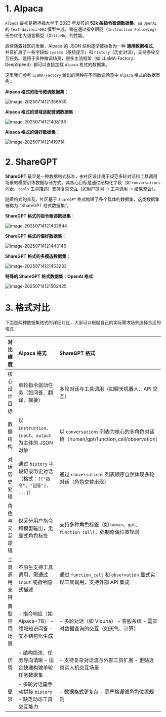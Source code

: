 # 1. Alpaca

`Alpaca` 最初是斯坦福大学于 2023 年发布的 **52k 条指令微调数据集**，由 `OpenAI` 的 `text-davinci-003` 模型生成，旨在通过指令跟随（`Instruction Following`）任务优化大语言模型（如 `LLaMA`）的性能。

后续随着社区的发展，Alpaca 的 JSON 结构逐渐被抽象为一种 **通用数据格式**，并且扩展了一些字段如 `system`（系统提示）和 `history`（历史对话），支持多轮交互任务。适用于多种微调场景，很多主流框架（如 LLaMA-Factory、DeepSpeed）都可以直接加载 `Alpaca` 格式的数据集。

这里我们参考 `LLaMA-Factory` 给出的两种在不同微调场景中 `Alpaca` 格式的数据案例：

**Alpaca 格式的指令微调数据集**：

![image-20250714121356530](数据集格式.assets/image-20250714121356530.png)

**Alpaca 格式的领域适配微调数据集**：

![image-20250714121408198](数据集格式.assets/image-20250714121408198.png)

**Alpaca 格式的偏好数据集**：

![image-20250714121419714](数据集格式.assets/image-20250714121419714.png)

# 2. ShareGPT

**ShareGPT** 最早是一种数据格式标准，由社区设计用于规范多轮对话和工具调用场景的模型训练数据存储方式。其核心目标是通过结构化字段（如 `conversations` 列表、`tools` 工具描述）支持复杂交互（如用户提问 → 工具调用 → 结果整合）。

随着格式的普及，社区基于 `ShareGPT` 格式构建了多个具体的数据集，这类数据集被称为 "ShareGPT 格式数据集"。

**ShareGPT 格式的指令微调数据集**：

![image-20250714121432844](数据集格式.assets/image-20250714121432844.png)

**ShareGPT 格式的偏好数据集**：

![image-20250714121443146](数据集格式.assets/image-20250714121443146.png)

**ShareGPT 格式的多模态数据集**：

![image-20250714121453232](数据集格式.assets/image-20250714121453232.png)

**特殊的 ShareGPT 格式数据集：OpenAI 格式**

![image-20250714121502425](数据集格式.assets/image-20250714121502425.png)

# 3. 格式对比

下面是两种数据集格式的详细对比，大家可以根据自己的实际需求场景选择合适的格式：

| 对比维度       | Alpaca 格式                                                  | ShareGPT 格式                                                |
| :------------- | :----------------------------------------------------------- | :----------------------------------------------------------- |
| 核心设计目标   | 单轮指令驱动任务（如问答、翻译、摘要）                       | 多轮对话与工具调用（如聊天机器人、API 交互）                 |
| 数据结构       | 以 `instruction`、`input`、`output` 为主体的 JSON 对象       | 以 `conversations` 列表为核心的多角色对话链（human/gpt/function_call/observation） |
| 对话历史处理   | 通过 `history` 字段记录历史对话（格式：`[["指令", "回答"], ...]`） | 通过 `conversations` 列表顺序自然体现多轮对话（角色交替出现） |
| 角色与交互逻辑 | 仅区分用户指令和模型输出，无显式角色标签                     | 支持多种角色标签（如 `human`、`gpt`、`function_call`），强制奇偶位置规则 |
| 工具调用支持   | 不原生支持工具调用，需通过 `input` 或指令隐式描述            | 通过 `function_call` 和 `observation` 显式实现工具调用，支持外部 API 集成 |
| 典型应用场景   | - 指令响应（如 Alpaca-7B） - 领域知识问答 - 文本结构化生成   | - 多轮对话（如 Vicuna） - 客服系统 - 需实时数据查询的交互（如天气、计算） |
| 优势           | - 结构简洁，任务导向清晰 - 适合快速构建单轮任务数据集        | - 支持复杂对话流与外部工具扩展 - 更贴近真实人机交互场景      |
| 局限           | - 多轮对话需手动拼接 `history` - 缺乏动态工具交互能力        | - 数据格式更复杂 - 需严格遵循角色位置规则                    |